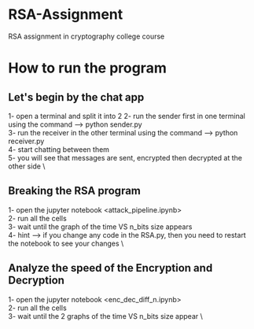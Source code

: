 # RSA-Assignment
RSA assignment in cryptography college course

# How to run the program

## Let's begin by the chat app
1- open a terminal and split it into 2
2- run the sender first in one terminal using the command --> python sender.py \
3- run the receiver in the other terminal using the command --> python receiver.py \
4- start chatting between them \
5- you will see that messages are sent, encrypted then decrypted at the other side \

## Breaking the RSA program
1- open the jupyter notebook <attack_pipeline.ipynb> \
2- run all the cells \
3- wait until the graph of the time VS n_bits size appears \
4- hint --> if you change any code in the RSA.py, then you need to restart the notebook to see your changes \

## Analyze the speed of the Encryption and Decryption
1- open the jupyter notebook <enc_dec_diff_n.ipynb> \
2- run all the cells \
3- wait until the 2 graphs of the time VS n_bits size appear \
